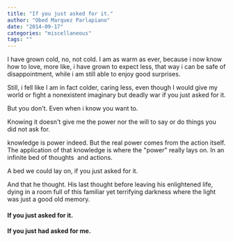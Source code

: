 ```yaml
---
title: "If you just asked for it."
author: "Obed Marquez Parlapiano"
date: "2014-09-17"
categories: "miscellaneous"
tags: ""
---
```


I have grown cold, no, not cold. I am as warm as ever, because i now know how to love, more like, i have grown to expect less, that way i can be safe of disappointment, while i am still able to enjoy good surprises.

Still, i fell like I am in fact colder, caring less, even though I would give my world or fight a nonexistent imaginary but deadly war if you just asked for it.

But you don't. Even when i know you want to.

Knowing it doesn't give me the power nor the will to say or do things you did not ask for.

knowledge is power indeed. But the real power comes from the action itself. The application of that knowledge is where the "power" really lays on. In an infinite bed of thoughts  and actions.

A bed we could lay on, if you just asked for it.

And that he thought. His last thought before leaving his enlightened life, dying in a room full of this familiar yet terrifying darkness where the light was just a good old memory.

#### If you just asked for it.

#### If you just had asked for me.
